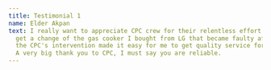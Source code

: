 ```yaml
---
title: Testimonial 1
name: Elder Akpan
text: I really want to appreciate CPC crew for their relentless effort to help me
  get a change of the gas cooker I bought from LG that became faulty after 3months,
  the CPC's intervention made it easy for me to get quality service for my money.
  A very big thank you to CPC, I must say you are reliable.
---
```



